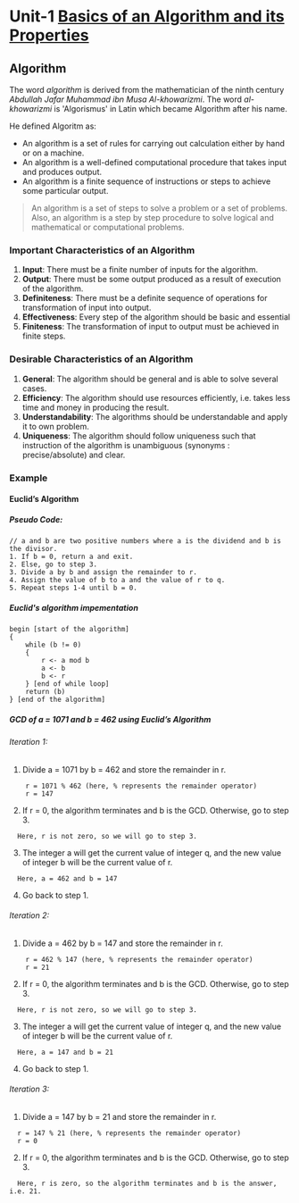 # Unit-1 [Basics of an Algorithm and its Properties](https://egyankosh.ac.in/bitstream/123456789/73664/4/Unit-1.pdf)

## Algorithm
The word *algorithm* is derived from the mathematician of the ninth century *Abdullah Jafar Muhammad ibn Musa Al-khowarizmi*. The word *al-khowarizmi* is 'Algorismus' in Latin which became Algorithm after his name.

He defined Algoritm as:
- An algorithm is a set of rules for carrying out calculation either by hand or on a machine.
- An algorithm is a well-defined computational procedure that takes input and produces output.
- An algorithm is a finite sequence of instructions or steps to achieve some particular output.

> An algorithm is a set of steps to solve a problem or a set of problems. Also, an algorithm is a step by step procedure to solve logical and mathematical or computational problems.

### Important Characteristics of an Algorithm
1. **Input**: There must be a finite number of inputs for the algorithm.
2. **Output**: There must be some output produced as a result of execution of the algorithm.
3. **Definiteness**: There must be a definite sequence of operations for transformation of input into output.
4. **Effectiveness**: Every step of the algorithm should be basic and essential
5. **Finiteness**: The transformation of input to output must be achieved in finite steps.

### Desirable Characteristics of an Algorithm
1. **General**: The algorithm should be general and is able to solve several cases.
2. **Efficiency**: The algorithm should use resources efficiently, i.e. takes less time and money in producing the result.
3. **Understandability**: The algorithms should be understandable and apply it to own problem.
4. **Uniqueness**: The algorithm should follow uniqueness such that instruction of the algorithm is unambiguous (synonyms : precise/absolute) and clear.

### Example

#### Euclid’s Algorithm
##### Pseudo Code:
```plaintext
// a and b are two positive numbers where a is the dividend and b is the divisor.
1. If b = 0, return a and exit.
2. Else, go to step 3.
3. Divide a by b and assign the remainder to r.
4. Assign the value of b to a and the value of r to q.
5. Repeat steps 1-4 until b = 0.
```

##### Euclid's algorithm impementation
```
begin [start of the algorithm]
{
    while (b != 0)
    {
        r <- a mod b
        a <- b
        b <- r
    } [end of while loop]
    return (b)
} [end of the algorithm]
```

##### GCD of a = 1071 and b = 462 using Euclid’s Algorithm
###### Iteration 1:
1. Divide a = 1071 by b = 462 and store the remainder in r.
```plaintext
    r = 1071 % 462 (here, % represents the remainder operator)
    r = 147
```
2. If r = 0, the algorithm terminates and b is the GCD. Otherwise, go to step 3.
```plaintext
  Here, r is not zero, so we will go to step 3.
```
3. The integer a will get the current value of integer q, and the new value of integer b will be the current value of r.
```plaintext
  Here, a = 462 and b = 147
```
4. Go back to step 1.

###### Iteration 2:
1. Divide a = 462 by b = 147 and store the remainder in r.
```plaintext
    r = 462 % 147 (here, % represents the remainder operator)
    r = 21 
```
2. If r = 0, the algorithm terminates and b is the GCD. Otherwise, go to step 3.
```plaintext
  Here, r is not zero, so we will go to step 3.
```
3. The integer a will get the current value of integer q, and the new value of integer b will be the current value of r.
```plaintext
  Here, a = 147 and b = 21
```
4. Go back to step 1.

###### Iteration 3:
1. Divide a = 147 by b = 21 and store the remainder in r.
```plaintext
  r = 147 % 21 (here, % represents the remainder operator)
  r = 0
```
2. If r = 0, the algorithm terminates and b is the GCD. Otherwise, go to step 3.
```plaintext
  Here, r is zero, so the algorithm terminates and b is the answer, i.e. 21.
```